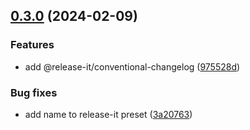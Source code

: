 

## [0.3.0](https://github.com/kalfada/my_travel_book/compare/0.2.1...0.3.0) (2024-02-09)


### Features

* add @release-it/conventional-changelog ([975528d](https://github.com/kalfada/my_travel_book/commit/975528d2eab85ac14cd3766037555f432924a0e4))


### Bug fixes

* add name to release-it preset ([3a20763](https://github.com/kalfada/my_travel_book/commit/3a20763bf077f444f1982e94fd0ce510c94e1896))
